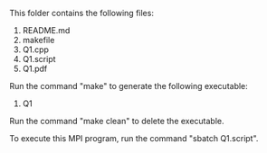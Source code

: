 This folder contains the following files:
1. README.md
2. makefile
3. Q1.cpp
4. Q1.script
5. Q1.pdf

Run the command "make" to generate the following executable:
1. Q1

Run the command "make clean" to delete the executable.

To execute this MPI program, run the command "sbatch Q1.script".